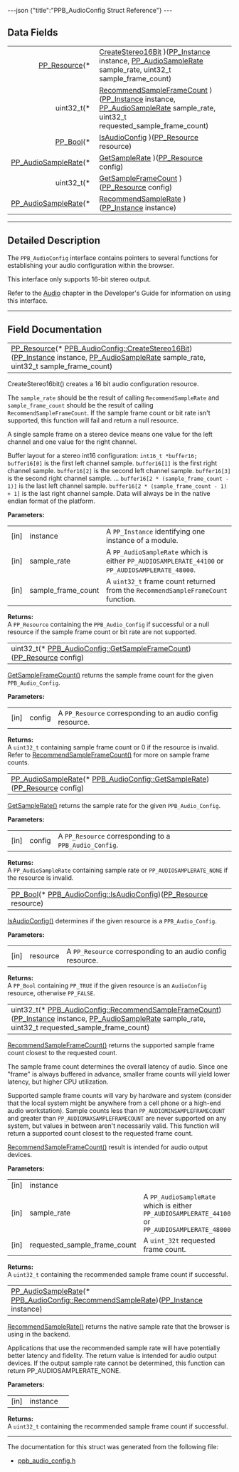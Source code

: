---json {"title":"PPB_AudioConfig Struct Reference"} ---

## Data Fields

<table><tbody><tr class="odd"><td style="text-align: right;"><a href="/docs/native-client/pepper_beta/c/group___typedefs#gafdc3895ee80f4750d0d95ae1b677e9b7" class="el">PP_Resource</a>(* </td><td><a href="/docs/native-client/pepper_beta/c/struct_p_p_b___audio_config__1__1#a541f636cd6818dbf09ff3680701753ae" class="el">CreateStereo16Bit</a> )(<a href="/docs/native-client/pepper_beta/c/group___typedefs#ga89b662403e6a687bb914b80114c0d19d" class="el">PP_Instance</a> instance, <a href="/docs/native-client/pepper_beta/c/group___enums#gaee750c350655f2fb0fe04c04029e0ff8" class="el">PP_AudioSampleRate</a> sample_rate, uint32_t sample_frame_count)</td></tr><tr class="even"><td style="text-align: right;">uint32_t(* </td><td><a href="/docs/native-client/pepper_beta/c/struct_p_p_b___audio_config__1__1#ad8e61c620a5b2081302e741c94aef921" class="el">RecommendSampleFrameCount</a> )(<a href="/docs/native-client/pepper_beta/c/group___typedefs#ga89b662403e6a687bb914b80114c0d19d" class="el">PP_Instance</a> instance, <a href="/docs/native-client/pepper_beta/c/group___enums#gaee750c350655f2fb0fe04c04029e0ff8" class="el">PP_AudioSampleRate</a> sample_rate, uint32_t requested_sample_frame_count)</td></tr><tr class="odd"><td style="text-align: right;"><a href="/docs/native-client/pepper_beta/c/group___enums#ga4f272d99be14aacafe08dfd4ef830918" class="el">PP_Bool</a>(* </td><td><a href="/docs/native-client/pepper_beta/c/struct_p_p_b___audio_config__1__1#a51282d6afa187ef1fc3a3a559735e209" class="el">IsAudioConfig</a> )(<a href="/docs/native-client/pepper_beta/c/group___typedefs#gafdc3895ee80f4750d0d95ae1b677e9b7" class="el">PP_Resource</a> resource)</td></tr><tr class="even"><td style="text-align: right;"><a href="/docs/native-client/pepper_beta/c/group___enums#gaee750c350655f2fb0fe04c04029e0ff8" class="el">PP_AudioSampleRate</a>(* </td><td><a href="/docs/native-client/pepper_beta/c/struct_p_p_b___audio_config__1__1#a3e9e2d57f89f78d5373f09e9a6bcac72" class="el">GetSampleRate</a> )(<a href="/docs/native-client/pepper_beta/c/group___typedefs#gafdc3895ee80f4750d0d95ae1b677e9b7" class="el">PP_Resource</a> config)</td></tr><tr class="odd"><td style="text-align: right;">uint32_t(* </td><td><a href="/docs/native-client/pepper_beta/c/struct_p_p_b___audio_config__1__1#a743a6033adee1e3e8e4822d72e0ccc68" class="el">GetSampleFrameCount</a> )(<a href="/docs/native-client/pepper_beta/c/group___typedefs#gafdc3895ee80f4750d0d95ae1b677e9b7" class="el">PP_Resource</a> config)</td></tr><tr class="even"><td style="text-align: right;"><a href="/docs/native-client/pepper_beta/c/group___enums#gaee750c350655f2fb0fe04c04029e0ff8" class="el">PP_AudioSampleRate</a>(* </td><td><a href="/docs/native-client/pepper_beta/c/struct_p_p_b___audio_config__1__1#a7c6808dbbfba59c85facd85548a0199c" class="el">RecommendSampleRate</a> )(<a href="/docs/native-client/pepper_beta/c/group___typedefs#ga89b662403e6a687bb914b80114c0d19d" class="el">PP_Instance</a> instance)</td></tr></tbody></table>

---

<span id="details" class="anchor" style="margin: 0;"></span>

## Detailed Description

The `PPB_AudioConfig` interface contains pointers to several functions for establishing your audio configuration within the browser.

This interface only supports 16-bit stereo output.

Refer to the [Audio](/docs/native-client/devguide/coding/audio) chapter in the Developer's Guide for information on using this interface.

---

## Field Documentation

<span id="a541f636cd6818dbf09ff3680701753ae" class="anchor" style="margin: 0;"></span>

<table><tbody><tr class="odd"><td><a href="/docs/native-client/pepper_beta/c/group___typedefs#gafdc3895ee80f4750d0d95ae1b677e9b7" class="el">PP_Resource</a>(* <a href="/docs/native-client/pepper_beta/c/struct_p_p_b___audio_config__1__1#a541f636cd6818dbf09ff3680701753ae" class="el">PPB_AudioConfig::CreateStereo16Bit</a>)(<a href="/docs/native-client/pepper_beta/c/group___typedefs#ga89b662403e6a687bb914b80114c0d19d" class="el">PP_Instance</a> instance, <a href="/docs/native-client/pepper_beta/c/group___enums#gaee750c350655f2fb0fe04c04029e0ff8" class="el">PP_AudioSampleRate</a> sample_rate, uint32_t sample_frame_count)</td></tr></tbody></table>

CreateStereo16bit() creates a 16 bit audio configuration resource.

The `sample_rate` should be the result of calling `RecommendSampleRate` and `sample_frame_count` should be the result of calling `RecommendSampleFrameCount`. If the sample frame count or bit rate isn't supported, this function will fail and return a null resource.

A single sample frame on a stereo device means one value for the left channel and one value for the right channel.

Buffer layout for a stereo int16 configuration: `int16_t *buffer16;` `buffer16[0]` is the first left channel sample. `buffer16[1]` is the first right channel sample. `buffer16[2]` is the second left channel sample. `buffer16[3]` is the second right channel sample. ... `buffer16[2 * (sample_frame_count - 1)]` is the last left channel sample. `buffer16[2 * (sample_frame_count - 1) + 1]` is the last right channel sample. Data will always be in the native endian format of the platform.

**Parameters:**

<table><tbody><tr class="odd"><td>[in]</td><td>instance</td><td>A <code>PP_Instance</code> identifying one instance of a module.</td></tr><tr class="even"><td>[in]</td><td>sample_rate</td><td>A <code>PP_AudioSampleRate</code> which is either <code>PP_AUDIOSAMPLERATE_44100</code> or <code>PP_AUDIOSAMPLERATE_48000</code>.</td></tr><tr class="odd"><td>[in]</td><td>sample_frame_count</td><td>A <code>uint32_t</code> frame count returned from the <code>RecommendSampleFrameCount</code> function.</td></tr></tbody></table>

<!-- -->

**Returns:**  
A `PP_Resource` containing the `PPB_Audio_Config` if successful or a null resource if the sample frame count or bit rate are not supported.

<span id="a743a6033adee1e3e8e4822d72e0ccc68" class="anchor" style="margin: 0;"></span>

<table><tbody><tr class="odd"><td>uint32_t(* <a href="/docs/native-client/pepper_beta/c/struct_p_p_b___audio_config__1__1#a743a6033adee1e3e8e4822d72e0ccc68" class="el">PPB_AudioConfig::GetSampleFrameCount</a>)(<a href="/docs/native-client/pepper_beta/c/group___typedefs#gafdc3895ee80f4750d0d95ae1b677e9b7" class="el">PP_Resource</a> config)</td></tr></tbody></table>

<a href="/docs/native-client/pepper_beta/c/struct_p_p_b___audio_config__1__1#a743a6033adee1e3e8e4822d72e0ccc68" class="el" title="GetSampleFrameCount() returns the sample frame count for the given PPB_Audio_Config.">GetSampleFrameCount()</a> returns the sample frame count for the given `PPB_Audio_Config`.

**Parameters:**

<table><tbody><tr class="odd"><td>[in]</td><td>config</td><td>A <code>PP_Resource</code> corresponding to an audio config resource.</td></tr></tbody></table>

<!-- -->

**Returns:**  
A `uint32_t` containing sample frame count or 0 if the resource is invalid. Refer to <a href="/docs/native-client/pepper_beta/c/struct_p_p_b___audio_config__1__1#ad8e61c620a5b2081302e741c94aef921" class="el" title="RecommendSampleFrameCount() returns the supported sample frame count closest to the requested count...">RecommendSampleFrameCount()</a> for more on sample frame counts.

<span id="a3e9e2d57f89f78d5373f09e9a6bcac72" class="anchor" style="margin: 0;"></span>

<table><tbody><tr class="odd"><td><a href="/docs/native-client/pepper_beta/c/group___enums#gaee750c350655f2fb0fe04c04029e0ff8" class="el">PP_AudioSampleRate</a>(* <a href="/docs/native-client/pepper_beta/c/struct_p_p_b___audio_config__1__1#a3e9e2d57f89f78d5373f09e9a6bcac72" class="el">PPB_AudioConfig::GetSampleRate</a>)(<a href="/docs/native-client/pepper_beta/c/group___typedefs#gafdc3895ee80f4750d0d95ae1b677e9b7" class="el">PP_Resource</a> config)</td></tr></tbody></table>

<a href="/docs/native-client/pepper_beta/c/struct_p_p_b___audio_config__1__1#a3e9e2d57f89f78d5373f09e9a6bcac72" class="el" title="GetSampleRate() returns the sample rate for the given PPB_Audio_Config.">GetSampleRate()</a> returns the sample rate for the given `PPB_Audio_Config`.

**Parameters:**

<table><tbody><tr class="odd"><td>[in]</td><td>config</td><td>A <code>PP_Resource</code> corresponding to a <code>PPB_Audio_Config</code>.</td></tr></tbody></table>

<!-- -->

**Returns:**  
A `PP_AudioSampleRate` containing sample rate or `PP_AUDIOSAMPLERATE_NONE` if the resource is invalid.

<span id="a51282d6afa187ef1fc3a3a559735e209" class="anchor" style="margin: 0;"></span>

<table><tbody><tr class="odd"><td><a href="/docs/native-client/pepper_beta/c/group___enums#ga4f272d99be14aacafe08dfd4ef830918" class="el">PP_Bool</a>(* <a href="/docs/native-client/pepper_beta/c/struct_p_p_b___audio_config__1__1#a51282d6afa187ef1fc3a3a559735e209" class="el">PPB_AudioConfig::IsAudioConfig</a>)(<a href="/docs/native-client/pepper_beta/c/group___typedefs#gafdc3895ee80f4750d0d95ae1b677e9b7" class="el">PP_Resource</a> resource)</td></tr></tbody></table>

<a href="/docs/native-client/pepper_beta/c/struct_p_p_b___audio_config__1__1#a51282d6afa187ef1fc3a3a559735e209" class="el" title="IsAudioConfig() determines if the given resource is a PPB_Audio_Config.">IsAudioConfig()</a> determines if the given resource is a `PPB_Audio_Config`.

**Parameters:**

<table><tbody><tr class="odd"><td>[in]</td><td>resource</td><td>A <code>PP_Resource</code> corresponding to an audio config resource.</td></tr></tbody></table>

<!-- -->

**Returns:**  
A `PP_Bool` containing `PP_TRUE` if the given resource is an `AudioConfig` resource, otherwise `PP_FALSE`.

<span id="ad8e61c620a5b2081302e741c94aef921" class="anchor" style="margin: 0;"></span>

<table><tbody><tr class="odd"><td>uint32_t(* <a href="/docs/native-client/pepper_beta/c/struct_p_p_b___audio_config__1__1#ad8e61c620a5b2081302e741c94aef921" class="el">PPB_AudioConfig::RecommendSampleFrameCount</a>)(<a href="/docs/native-client/pepper_beta/c/group___typedefs#ga89b662403e6a687bb914b80114c0d19d" class="el">PP_Instance</a> instance, <a href="/docs/native-client/pepper_beta/c/group___enums#gaee750c350655f2fb0fe04c04029e0ff8" class="el">PP_AudioSampleRate</a> sample_rate, uint32_t requested_sample_frame_count)</td></tr></tbody></table>

<a href="/docs/native-client/pepper_beta/c/struct_p_p_b___audio_config__1__1#ad8e61c620a5b2081302e741c94aef921" class="el" title="RecommendSampleFrameCount() returns the supported sample frame count closest to the requested count...">RecommendSampleFrameCount()</a> returns the supported sample frame count closest to the requested count.

The sample frame count determines the overall latency of audio. Since one "frame" is always buffered in advance, smaller frame counts will yield lower latency, but higher CPU utilization.

Supported sample frame counts will vary by hardware and system (consider that the local system might be anywhere from a cell phone or a high-end audio workstation). Sample counts less than `PP_AUDIOMINSAMPLEFRAMECOUNT` and greater than `PP_AUDIOMAXSAMPLEFRAMECOUNT` are never supported on any system, but values in between aren't necessarily valid. This function will return a supported count closest to the requested frame count.

<a href="/docs/native-client/pepper_beta/c/struct_p_p_b___audio_config__1__1#ad8e61c620a5b2081302e741c94aef921" class="el" title="RecommendSampleFrameCount() returns the supported sample frame count closest to the requested count...">RecommendSampleFrameCount()</a> result is intended for audio output devices.

**Parameters:**

<table><tbody><tr class="odd"><td>[in]</td><td>instance</td><td></td></tr><tr class="even"><td>[in]</td><td>sample_rate</td><td>A <code>PP_AudioSampleRate</code> which is either <code>PP_AUDIOSAMPLERATE_44100</code> or <code>PP_AUDIOSAMPLERATE_48000.</code></td></tr><tr class="odd"><td>[in]</td><td>requested_sample_frame_count</td><td>A <code>uint_32t</code> requested frame count.</td></tr></tbody></table>

<!-- -->

**Returns:**  
A `uint32_t` containing the recommended sample frame count if successful.

<span id="a7c6808dbbfba59c85facd85548a0199c" class="anchor" style="margin: 0;"></span>

<table><tbody><tr class="odd"><td><a href="/docs/native-client/pepper_beta/c/group___enums#gaee750c350655f2fb0fe04c04029e0ff8" class="el">PP_AudioSampleRate</a>(* <a href="/docs/native-client/pepper_beta/c/struct_p_p_b___audio_config__1__1#a7c6808dbbfba59c85facd85548a0199c" class="el">PPB_AudioConfig::RecommendSampleRate</a>)(<a href="/docs/native-client/pepper_beta/c/group___typedefs#ga89b662403e6a687bb914b80114c0d19d" class="el">PP_Instance</a> instance)</td></tr></tbody></table>

<a href="/docs/native-client/pepper_beta/c/struct_p_p_b___audio_config__1__1#a7c6808dbbfba59c85facd85548a0199c" class="el" title="RecommendSampleRate() returns the native sample rate that the browser is using in the backend...">RecommendSampleRate()</a> returns the native sample rate that the browser is using in the backend.

Applications that use the recommended sample rate will have potentially better latency and fidelity. The return value is intended for audio output devices. If the output sample rate cannot be determined, this function can return PP_AUDIOSAMPLERATE_NONE.

**Parameters:**

<table><tbody><tr class="odd"><td>[in]</td><td>instance</td><td></td></tr></tbody></table>

<!-- -->

**Returns:**  
A `uint32_t` containing the recommended sample frame count if successful.

---

The documentation for this struct was generated from the following file:

- <a href="/docs/native-client/pepper_beta/c/ppb__audio__config_8h/" class="el">ppb_audio_config.h</a>
